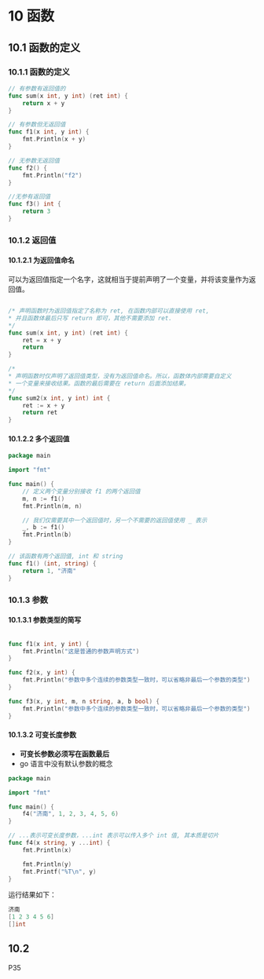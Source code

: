 # 10 函数

## 10.1 函数的定义

### 10.1.1 函数的定义

```go
// 有参数有返回值的
func sum(x int, y int) (ret int) {
	return x + y
}

// 有参数但无返回值
func f1(x int, y int) {
	fmt.Println(x + y)
}

// 无参数无返回值
func f2() {
	fmt.Println("f2")
}

//无参有返回值
func f3() int {
	return 3
}
```

### 10.1.2 返回值

#### 10.1.2.1 为返回值命名

可以为返回值指定一个名字，这就相当于提前声明了一个变量，并将该变量作为返回值。

```go

/* 声明函数时为返回值指定了名称为 ret, 在函数内部可以直接使用 ret,
* 并且函数体最后只写 return 即可，其他不需要添加 ret.
*/
func sum(x int, y int) (ret int) {
	ret = x + y
	return
}

/*
* 声明函数时仅声明了返回值类型，没有为返回值命名。所以，函数体内部需要自定义
* 一个变量来接收结果。函数的最后需要在 return 后面添加结果。
*/
func sum2(x int, y int) int {
	ret := x + y
	return ret
}
```

#### 10.1.2.2 多个返回值

```go
package main

import "fmt"

func main() {
	// 定义两个变量分别接收 f1 的两个返回值
	m, n := f1()
	fmt.Println(m, n)

	// 我们仅需要其中一个返回值时，另一个不需要的返回值使用 _ 表示
	_, b := f1()
	fmt.Println(b)
}

// 该函数有两个返回值, int 和 string
func f1() (int, string) {
	return 1, "济南"
}
```

### 10.1.3 参数

#### 10.1.3.1 参数类型的简写

```go

func f1(x int, y int) {
	fmt.Println("这是普通的参数声明方式")
}

func f2(x, y int) {
	fmt.Println("参数中多个连续的参数类型一致时，可以省略非最后一个参数的类型")
}

func f3(x, y int, m, n string, a, b bool) {
	fmt.Println("参数中多个连续的参数类型一致时，可以省略非最后一个参数的类型")
}
```

#### 10.1.3.2 可变长度参数

* **可变长参数必须写在函数最后**
* go 语言中没有默认参数的概念

```go
package main

import "fmt"

func main() {
	f4("济南", 1, 2, 3, 4, 5, 6)
}

// ...表示可变长度参数，...int 表示可以传入多个 int 值, 其本质是切片
func f4(x string, y ...int) {
	fmt.Println(x)

	fmt.Println(y)
	fmt.Printf("%T\n", y)
}
```

运行结果如下：

```go
济南
[1 2 3 4 5 6]
[]int
```

## 10.2 

P35


